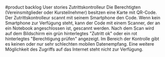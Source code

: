 #product backlog
User stories
Zutrittskontrolleur
Die Berechtigten (Vereinsmitglieder oder Kursteilnehmer) besitzen eine Karte mit QR-Code. Der Zutrittskontrolleur scannt mit seinem Smartphone den Code. Wenn kein Smartphone zur Verfügung steht, kann der Code mit einem Scanner, der an ein Notebook angeschlossen ist, gescannt werden. Nach dem Scan wird auf dem Bildschirm ein grün hinterlegtes "Zutritt ok" oder ein rot hinterlegtes "Berechtigung prüfen" angezeigt.
Im Bereich der Kontrolle gibt es keinen oder nur sehr schlechten mobilen Datenempfang. Eine weitere Möglichkeit des Zugriffs auf das Internet steht nicht zur Verfügung.
